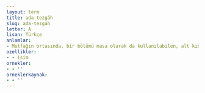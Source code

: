 ```yaml
---
layout: term
title: ada tezgâh
slug: ada-tezgah
letter: A
lisan: Türkçe
anlamlar:
- Mutfağın ortasında, bir bölümü masa olarak da kullanılabilen, alt kısmında dolap veya çekmece bulunan, dört tarafı açık, adaya benzer mutfak tezgâhı
ozellikler:
- - isim
ornekler:
- - ''
orneklerkaynak:
- - ''
---
```

